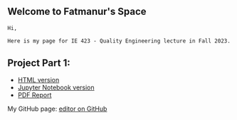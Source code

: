 ## Welcome to Fatmanur's Space

```markdown
Hi,

Here is my page for IE 423 - Quality Engineering lecture in Fall 2023.

```
## Project Part 1:
- [HTML version](https://github.com/BU-IE-423/fall-23-fatmanuryaman/tree/main/Project%20Part%201/code.html)
- [Jupyter Notebook version](https://github.com/BU-IE-423/fall-23-fatmanuryaman/tree/main/Project%20Part%201/code.ipynb)
- [PDF Report](https://github.com/BU-IE-423/fall-23-fatmanuryaman/tree/main/Project%20Part%201/ProjectPart1.pdf)
  
My GitHub page: [editor on GitHub](https://github.com/BU-IE-423/fall-23-fatmanuryaman/edit/main/index.md)

